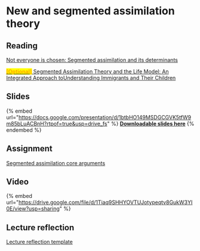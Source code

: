 # New and segmented assimilation theory

## Reading

[Not everyone is chosen: Segmented assimilation and its determinants](https://drive.google.com/file/d/1qK6sIWiYsBxktfzg5FKCEXYTBkFNZtqc/view?usp=sharing)

[<mark style="color:orange;">**\[Optional\]**</mark> Segmented Assimilation Theory and the Life Model: An Integrated Approach to](https://drive.google.com/open?id=1A6pzIFKe1ffQCaM55Lyh0F8XR_rq8IQ4\&usp=drive_fs)[Understanding Immigrants and Their Children](https://drive.google.com/open?id=1A6pzIFKe1ffQCaM55Lyh0F8XR_rq8IQ4\&usp=drive_fs)

## Slides

{% embed url="https://docs.google.com/presentation/d/1btbHO149MSDGCGVK5tfW9m85bLuACBnH?rtpof=true&usp=drive_fs" %}
[**Downloadable slides here**](https://docs.google.com/presentation/d/1btbHO149MSDGCGVK5tfW9m85bLuACBnH?rtpof=true\&usp=drive_fs)
{% endembed %}

## Assignment

[Segmented assimilation core arguments](https://docs.google.com/document/d/1byms4Zf0reO2dnw1ZGvfe1prwkWET-8_?rtpof=true\&usp=drive_fs)

## Video

{% embed url="https://drive.google.com/file/d/1Tiaq9SHHYOVTUJotypeqtv8GukW3YI0E/view?usp=sharing" %}

## Lecture reflection

[Lecture reflection template](https://docs.google.com/document/d/10GpCZiExJDnodxbe3bwQhMMx4xKXEX9F?rtpof=true\&usp=drive_fs)
